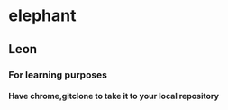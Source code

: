 # elephant
## Leon
### For learning purposes
#### Have chrome,gitclone to take it to your local repository

